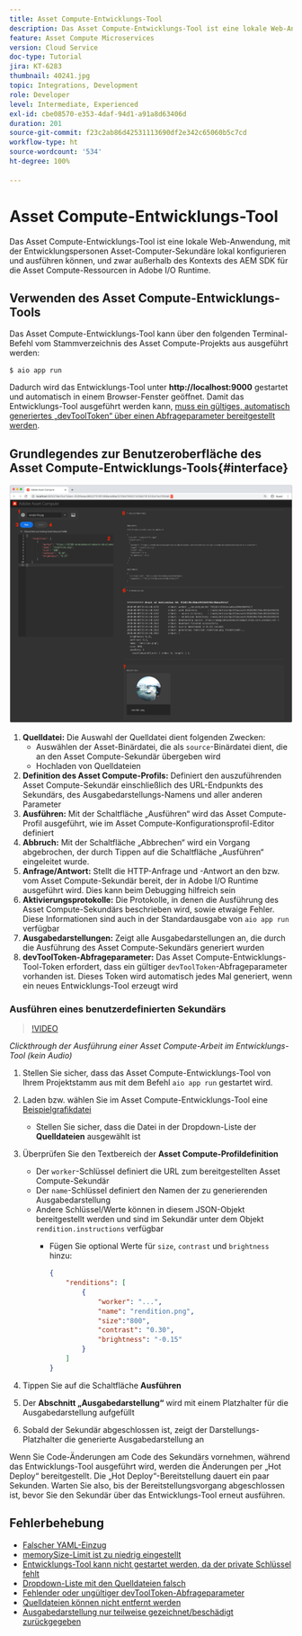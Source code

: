 ```yaml
---
title: Asset Compute-Entwicklungs-Tool
description: Das Asset Compute-Entwicklungs-Tool ist eine lokale Web-Anwendung, mit der Entwicklungspersonen Asset-Computer-Sekundäre lokal konfigurieren und ausführen können, und zwar außerhalb des Kontexts des AEM SDK für die Asset Compute-Ressourcen in Adobe I/O Runtime.
feature: Asset Compute Microservices
version: Cloud Service
doc-type: Tutorial
jira: KT-6283
thumbnail: 40241.jpg
topic: Integrations, Development
role: Developer
level: Intermediate, Experienced
exl-id: cbe08570-e353-4daf-94d1-a91a8d63406d
duration: 201
source-git-commit: f23c2ab86d42531113690df2e342c65060b5c7cd
workflow-type: ht
source-wordcount: '534'
ht-degree: 100%

---
```


# Asset Compute-Entwicklungs-Tool

Das Asset Compute-Entwicklungs-Tool ist eine lokale Web-Anwendung, mit der Entwicklungspersonen Asset-Computer-Sekundäre lokal konfigurieren und ausführen können, und zwar außerhalb des Kontexts des AEM SDK für die Asset Compute-Ressourcen in Adobe I/O Runtime.

## Verwenden des Asset Compute-Entwicklungs-Tools

Das Asset Compute-Entwicklungs-Tool kann über den folgenden Terminal-Befehl vom Stammverzeichnis des Asset Compute-Projekts aus ausgeführt werden:

```
$ aio app run
```

Dadurch wird das Entwicklungs-Tool unter __http://localhost:9000__ gestartet und automatisch in einem Browser-Fenster geöffnet. Damit das Entwicklungs-Tool ausgeführt werden kann, [muss ein gültiges, automatisch generiertes „devToolToken“ über einen Abfrageparameter bereitgestellt werden](#troubleshooting__devtooltoken).

## Grundlegendes zur Benutzeroberfläche des Asset Compute-Entwicklungs-Tools{#interface}

![Asset Compute-Entwicklungs-Tool](./assets/development-tool/asset-compute-dev-tool.png)

1. __Quelldatei:__ Die Auswahl der Quelldatei dient folgenden Zwecken:
   + Auswählen der Asset-Binärdatei, die als `source`-Binärdatei dient, die an den Asset Compute-Sekundär übergeben wird
   + Hochladen von Quelldateien
1. __Definition des Asset Compute-Profils:__ Definiert den auszuführenden Asset Compute-Sekundär einschließlich des URL-Endpunkts des Sekundärs, des Ausgabedarstellungs-Namens und aller anderen Parameter
1. __Ausführen:__ Mit der Schaltfläche „Ausführen“ wird das Asset Compute-Profil ausgeführt, wie im Asset Compute-Konfigurationsprofil-Editor definiert
1. __Abbruch:__ Mit der Schaltfläche „Abbrechen“ wird ein Vorgang abgebrochen, der durch Tippen auf die Schaltfläche „Ausführen“ eingeleitet wurde.
1. __Anfrage/Antwort:__ Stellt die HTTP-Anfrage und -Antwort an den bzw. vom Asset Compute-Sekundär bereit, der in Adobe I/O Runtime ausgeführt wird. Dies kann beim Debugging hilfreich sein
1. __Aktivierungsprotokolle:__ Die Protokolle, in denen die Ausführung des Asset Compute-Sekundärs beschrieben wird, sowie etwaige Fehler. Diese Informationen sind auch in der Standardausgabe von `aio app run` verfügbar
1. __Ausgabedarstellungen:__ Zeigt alle Ausgabedarstellungen an, die durch die Ausführung des Asset Compute-Sekundärs generiert wurden
1. __devToolToken-Abfrageparameter:__ Das Asset Compute-Entwicklungs-Tool-Token erfordert, dass ein gültiger `devToolToken`-Abfrageparameter vorhanden ist. Dieses Token wird automatisch jedes Mal generiert, wenn ein neues Entwicklungs-Tool erzeugt wird

### Ausführen eines benutzerdefinierten Sekundärs

>[!VIDEO](https://video.tv.adobe.com/v/40241?quality=12&learn=on)

_Clickthrough der Ausführung einer Asset Compute-Arbeit im Entwicklungs-Tool (kein Audio)_

1. Stellen Sie sicher, dass das Asset Compute-Entwicklungs-Tool von Ihrem Projektstamm aus mit dem Befehl `aio app run` gestartet wird.
1. Laden bzw. wählen Sie im Asset Compute-Entwicklungs-Tool eine [Beispielgrafikdatei](../assets/samples/sample-file.jpg)
   + Stellen Sie sicher, dass die Datei in der Dropdown-Liste der __Quelldateien__ ausgewählt ist
1. Überprüfen Sie den Textbereich der __Asset Compute-Profildefinition__
   + Der `worker`-Schlüssel definiert die URL zum bereitgestellten Asset Compute-Sekundär
   + Der `name`-Schlüssel definiert den Namen der zu generierenden Ausgabedarstellung
   + Andere Schlüssel/Werte können in diesem JSON-Objekt bereitgestellt werden und sind im Sekundär unter dem Objekt `rendition.instructions` verfügbar
      + Fügen Sie optional Werte für `size`, `contrast` und `brightness` hinzu:

        ```json
        {
            "renditions": [
                {
                    "worker": "...",
                    "name": "rendition.png",
                    "size":"800",
                    "contrast": "0.30",
                    "brightness": "-0.15"
                }
            ]
        }
        ```

1. Tippen Sie auf die Schaltfläche __Ausführen__
1. Der __Abschnitt „Ausgabedarstellung“__ wird mit einem Platzhalter für die Ausgabedarstellung aufgefüllt
1. Sobald der Sekundär abgeschlossen ist, zeigt der Darstellungs-Platzhalter die generierte Ausgabedarstellung an

Wenn Sie Code-Änderungen am Code des Sekundärs vornehmen, während das Entwicklungs-Tool ausgeführt wird, werden die Änderungen per „Hot Deploy“ bereitgestellt. Die „Hot Deploy“-Bereitstellung dauert ein paar Sekunden. Warten Sie also, bis der Bereitstellungsvorgang abgeschlossen ist, bevor Sie den Sekundär über das Entwicklungs-Tool erneut ausführen.

## Fehlerbehebung

+ [Falscher YAML-Einzug](../troubleshooting.md#incorrect-yaml-indentation)
+ [memorySize-Limit ist zu niedrig eingestellt](../troubleshooting.md#memorysize-limit-is-set-too-low)
+ [Entwicklungs-Tool kann nicht gestartet werden, da der private Schlüssel fehlt](../troubleshooting.md#missing-private-key)
+ [Dropdown-Liste mit den Quelldateien falsch](../troubleshooting.md#source-files-dropdown-incorrect)
+ [Fehlender oder ungültiger devToolToken-Abfrageparameter](../troubleshooting.md#missing-or-invalid-devtooltoken-query-parameter)
+ [Quelldateien können nicht entfernt werden](../troubleshooting.md#unable-to-remove-source-files)
+ [Ausgabedarstellung nur teilweise gezeichnet/beschädigt zurückgegeben](../troubleshooting.md#rendition-returned-partially-drawn-or-corrupt)
